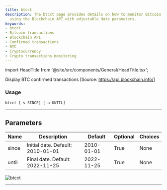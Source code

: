 ```yaml
---
title: btcct
description: The btcct page provides details on how to monitor Bitcoin confirmed transactions
  using the Blockchain API with adjustable date parameters.
keywords:
- btcct
- Bitcoin transactions
- Blockchain API
- Confirmed transactions
- BTC
- Cryptocurrency
- Crypto transactions monitoring
---
```


import HeadTitle from '@site/src/components/General/HeadTitle.tsx';

<HeadTitle title="btcct - Onchain - Crypto - Reference | OpenBB Terminal Docs" />

Display BTC confirmed transactions [Source: https://api.blockchain.info/]

### Usage

```python
btcct [-s SINCE] [-u UNTIL]
```

---

## Parameters

| Name | Description | Default | Optional | Choices |
| ---- | ----------- | ------- | -------- | ------- |
| since | Initial date. Default: 2010-01-01 | 2010-01-01 | True | None |
| until | Final date. Default: 2022-11-25 | 2022-11-25 | True | None |

![btcct](https://user-images.githubusercontent.com/46355364/154067586-d80059e8-cf7b-475a-990b-cf2aec7bc646.png)

---
